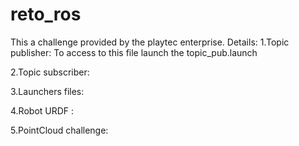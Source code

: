 # reto_ros
This a challenge provided by the playtec enterprise.
Details:
1.Topic publisher:
To access to this file launch the topic_pub.launch

2.Topic subscriber:

3.Launchers files:

4.Robot URDF :

5.PointCloud challenge:
